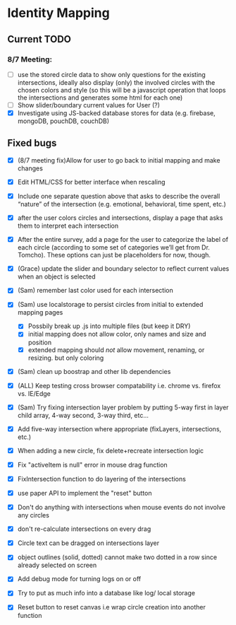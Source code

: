 # Identity Mapping

## Current TODO

### 8/7 Meeting:
  - [ ] use the stored circle data to show only questions for the existing intersections, ideally also display (only) the involved circles with the chosen colors and style (so this will be a javascript operation that loops the intersections and generates some html for each one)
  - [ ] Show slider/boundary current values for User (?)
  - [x] Investigate using JS-backed database stores for data (e.g. firebase, mongoDB, pouchDB, couchDB)
## Fixed bugs
   - [x] (8/7 meeting fix)Allow for user to go back to initial mapping and make changes
   - [x] Edit HTML/CSS for better interface when rescaling
   - [x] Include one separate question above that asks to describe the overall “nature” of the intersection (e.g. emotional, behavioral, time spent, etc.)
   - [x] after the user colors circles and intersections, display a page that asks them to interpret each intersection
   - [x] After the entire survey, add a page for the user to categorize the label of each circle (according to some set of categories we’ll get from Dr. Tomcho). These options can just be placeholders for now, though.
   - [x] (Grace) update the slider and boundary selector to reflect current values when an object is selected
  - [x] (Sam) remember last color used for each intersection
  - [x] (Sam) use localstorage to persist circles from initial to extended mapping pages
    - [x] Possbily break up .js into multiple files (but keep it DRY)
    - [x] initial mapping does not allow color, only names and size and position
    - [x] extended mapping should *not* allow movement, renaming, or resizing. but only coloring 
  - [x] (Sam) clean up boostrap and other lib dependencies
  - [x] (ALL) Keep testing cross browser compatability i.e. chrome vs. firefox vs. IE/Edge
  - [x] (Sam) Try fixing intersection layer problem by putting 5-way first in layer child array, 4-way second, 3-way third, etc...
  - [x] Add five-way intersection where appropriate (fixLayers, intersections, etc.)
  - [x] When adding a new circle, fix delete+recreate intersection logic
  - [x] Fix "activeItem is null" error in mouse drag function
  - [x] FixIntersection function to do layering of the intersections
  - [x] use paper API to implement the "reset" button
  - [x] Don't do anything with intersections when mouse events do not involve any circles
  - [x] don't re-calculate intersections on every drag
  - [x] Circle text can be dragged on intersections layer
  - [x] object outlines (solid, dotted) cannot make two dotted in a row since already selected on screen
  - [x] Add debug mode for turning logs on or off
  - [x] Try to put as much info into a database like log/ local storage
  - [x] Reset button to reset canvas i.e wrap circle creation into another function

